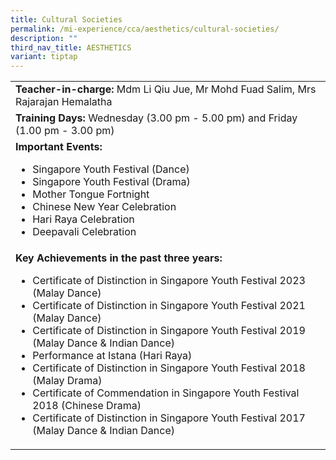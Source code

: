 ```yaml
---
title: Cultural Societies
permalink: /mi-experience/cca/aesthetics/cultural-societies/
description: ""
third_nav_title: AESTHETICS
variant: tiptap
---
```

<table border="0" cellspacing="0" cellpadding="0">
<tbody>
<tr>
<td width="669"><strong>Teacher-in-charge:</strong>&nbsp;Mdm Li Qiu Jue, Mr Mohd Fuad Salim, Mrs Rajarajan Hemalatha</td>
</tr>
<tr>
<td width="669"><strong>Training Days:</strong>&nbsp;Wednesday (3.00 pm - 5.00 pm) and Friday (1.00 pm - 3.00 pm)</td>
</tr>
<tr>
<td width="669"><strong>Important Events:</strong><br>
<ul>
<li>Singapore Youth Festival (Dance)</li>
<li>Singapore Youth Festival (Drama)</li>
<li>Mother Tongue Fortnight</li>
<li>Chinese New Year Celebration</li>
<li>Hari Raya Celebration</li>
<li>Deepavali Celebration</li>
</ul>
</td>
</tr>
<tr>
<td width="669"><strong>Key Achievements in the past three years:</strong><br>
<ul>
<li>Certificate of Distinction in Singapore Youth Festival 2023 (Malay Dance)</li><li>Certificate of Distinction in Singapore Youth Festival 2021 (Malay Dance)</li>
<li>Certificate of Distinction in Singapore Youth Festival 2019 (Malay Dance &amp; Indian Dance)</li>
<li>Performance at Istana (Hari Raya)</li>
<li>Certificate of Distinction in Singapore Youth Festival 2018 (Malay Drama)</li>
<li>Certificate of Commendation in Singapore Youth Festival 2018 (Chinese Drama)</li>
<li>Certificate of Distinction in Singapore Youth Festival 2017 (Malay Dance &amp; Indian Dance)</li>
</ul>
</td>
</tr>
</tbody>
</table>